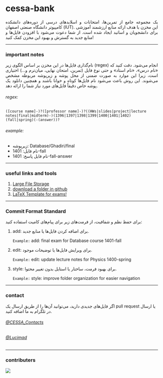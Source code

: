 # cessa-bank

<p align="justify">
یک مجموعه جامع از تمرین‌ها، امتحانات و اسلایدهای درسی از دوره‌های دانشکده کامپیوتر دانشگاه صنعتی اصفهان (IUT). این مخزن با هدف ارائه منابع ارزشمند آموزشی برای دانشجویان و اساتید ایجاد شده است. از شما دعوت می‌شود با افزودن فایل‌ها و منابع جدید به گسترش و بهبود این مخزن کمک کنید!
</p>

---
### important notes

<p align="justify">
نام‌گذاری فایل‌ها در این مخزن بر اساس الگوی زیر (regex) انجام می‌شود. دقت کنید که «نام درس»، «نام استاد» و حتی نوع فایل (تمرین، امتحان نهایی، میان‌ترم و...) اختیاری است، زیرا این موارد به صورت ضمنی از محل پوشه و زیرپوشه مربوطه مشخص می‌شوند. این روش باعث می‌شود نام فایل‌ها کوتاه و خوانا باشند و همچنین دانلود یک پوشه خاص دقیقاً فایل‌های مورد نیاز شما را ارائه دهد.
</p>

###### regex:
```([course name]-)?([professor name]-)?((HWs|slides|project|lecture notes|final|midterm)-)(1396|1397|1398|1399|1400|1401|1402)(fall|spring)(-(answer))?```
###### example:
- زیرپوشه: Database/Ghadiri/final
- نام فایل: 1401-fall
- نام فایل پاسخ: 1401-fall-answer

---
### useful links and tools
1. [Large File Storage](https://medium.com/junior-dev/how-to-use-git-lfs-large-file-storage-to-push-large-files-to-github-41c8db1e2d65)
2. [download a folder in github](https://download-directory.github.io/)
3. [LaTeX Template for exams!](https://www.overleaf.com/read/hhczdpsxspsb#691a08)

---
### Commit Format Standard
برای حفظ نظم و شفافیت، از فرمت‌های زیر برای پیام‌های کامیت استفاده کنید:
1. add: برای اضافه کردن فایل‌ها یا منابع جدید.
   
    `Example:`
   add: final exam for Database course 1401-fall
3. edit:  برای ویرایش فایل‌ها یا توضیحات موجود.
   
    `Example:`
   edit: update lecture notes for Physics 1400-spring
5. style: برای بهبود فرمت، ساختار یا استایل بدون تغییر محتوا.
   
    `Example:`
    style: improve folder organization for easier navigation
---
### contact
اگر فایل‌های جدیدی دارید، می‌توانید آن‌ها را از طریق ارسال یک pull request یا ارسال در تلگرام به ما اضافه کنید.
###### [@CESSA_Contacts](https://t.me/CESSA_Contacts)
###### [@Lucimad](https://t.me/Lucimad)

---
### contributers

<a href="https://github.com/iut-cessa/cessa-bank/graphs/contributors">
  <img src="https://contrib.rocks/image?repo=iut-cessa/cessa-bank" />
</a>

